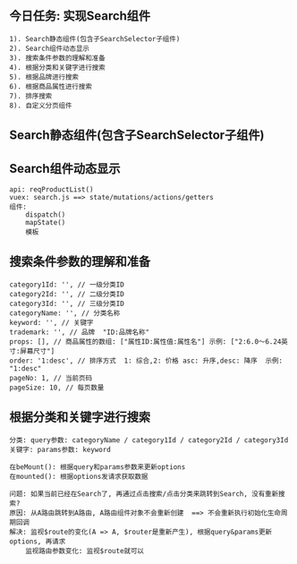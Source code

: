 ## 今日任务: 实现Search组件
    1). Search静态组件(包含子SearchSelector子组件)
    2). Search组件动态显示
    3). 搜索条件参数的理解和准备
    4). 根据分类和关键字进行搜索
    5). 根据品牌进行搜索
    6). 根据商品属性进行搜索
    7). 排序搜索
    8). 自定义分页组件

## Search静态组件(包含子SearchSelector子组件)

## Search组件动态显示
    api: reqProductList()
    vuex: search.js ==> state/mutations/actions/getters 
    组件: 
        dispatch()
        mapState()
        模板

## 搜索条件参数的理解和准备
    category1Id: '', // 一级分类ID
    category2Id: '', // 二级分类ID
    category3Id: '', // 三级分类ID
    categoryName: '', // 分类名称
    keyword: '', // 关键字
    trademark: '', // 品牌  "ID:品牌名称"
    props: [], // 商品属性的数组: ["属性ID:属性值:属性名"] 示例: ["2:6.0～6.24英寸:屏幕尺寸"]
    order: '1:desc', // 排序方式  1: 综合,2: 价格 asc: 升序,desc: 降序  示例: "1:desc"
    pageNo: 1, // 当前页码
    pageSize: 10, // 每页数量
	
## 根据分类和关键字进行搜索
	分类: query参数: categoryName / category1Id / category2Id / category3Id
	关键字: params参数: keyword

    在beMount(): 根据query和params参数来更新options
    在mounted(): 根据options发请求获取数据

    问题: 如果当前已经在Search了, 再通过点击搜索/点击分类来跳转到Search, 没有重新搜索?
    原因: 从A路由跳转到A路由, A路由组件对象不会重新创建  ==> 不会重新执行初始化生命周期回调
    解决: 监视$route的变化(A => A, $router是重新产生), 根据query&params更新options, 再请求
        监视路由参数变化: 监视$route就可以